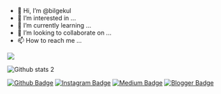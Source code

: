 - 👋 Hi, I’m @bilgekul
- 👀 I’m interested in ...
- 🌱 I’m currently learning ...
- 💞️ I’m looking to collaborate on ...
- 📫 How to reach me ...

<!---
Bilgeqwer/Bilgeqwer is a ✨ special ✨ repository because its `README.md` (this file) appears on your GitHub profile.
You can click the Preview link to take a look at your changes.
--->
<img src="https://img.favpng.com/14/7/20/github-universe-desktop-wallpaper-png-favpng-8uVasNq6MNXJ7CjdtG6xSLy7i.jpg" width="auto">

![Github stats 2](https://github-readme-stats.vercel.app/api?username=bilgekul&show_icons=true&theme=radical)

[![Github Badge](https://img.shields.io/badge/-Github-000?style=quare&labelColor=000&logo=Github&logoColor=white&link=link)](https://github.com/bilgekul) 
[![Instagram Badge](https://img.shields.io/badge/-Instagram-C13584?style=flat-quare&labelColor=C13584&logo=instagram&logoColor=white&link=link)](https://www.instagram.com/as_a_bilgekul) 
[![Medium Badge](https://img.shields.io/badge/-Medium-757575?style=flat-quare&labelColor=757575&logo=Medium&logoColor=white&link=link)](https://medium.com/@b.kadirhanofficial) 
[![Blogger Badge](https://img.shields.io/badge/-Linkedln-FF9800?style=flat-quare&labelColor=FF9800&logo=Blogger&logoColor=white&link=link)](link)

